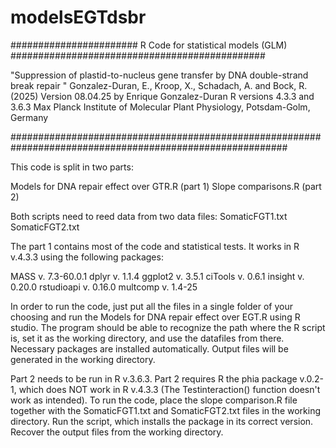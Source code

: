 # modelsEGTdsbr
####################### R Code for statistical models (GLM) ############################################## 

"Suppression of plastid-to-nucleus gene transfer by DNA double-strand break repair "
Gonzalez-Duran, E., Kroop, X., Schadach, A. and Bock, R. (2025)
Version 08.04.25 by Enrique Gonzalez-Duran
R versions 4.3.3 and 3.6.3 
Max Planck Institute of Molecular Plant Physiology, Potsdam-Golm, Germany

##########################################################################################################

This code is split in two parts:

Models for DNA repair effect over GTR.R (part 1)
Slope comparisons.R (part 2)

Both scripts need to reed data from two data files:
SomaticFGT1.txt 
SomaticFGT2.txt

The part 1 contains most of the code and statistical tests. It works in R v.4.3.3 using the following packages:

MASS        v. 7.3-60.0.1
dplyr       v. 1.1.4
ggplot2     v. 3.5.1
ciTools     v. 0.6.1
insight     v. 0.20.0
rstudioapi  v. 0.16.0
multcomp    v. 1.4-25

In order to run the code, just put all the files in a single folder of your choosing and run the Models for DNA repair effect over EGT.R using R studio. The program should be able to recognize the path where the R script is, set it as the working directory, and use the datafiles from there. Necessary packages are installed automatically. Output files will be generated in the working directory.

Part 2 needs to be run in R v.3.6.3. Part 2 requires R the phia package v.0.2-1, which does NOT work in R v.4.3.3 (The Testinteraction() function doesn't work as intended). 
To run the code, place the slope comparison.R file together with the SomaticFGT1.txt and SomaticFGT2.txt files in the working directory. Run the script, which installs the package in its correct version. Recover the output files from the working directory.
